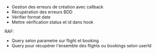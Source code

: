 - Gestion des erreurs de création avec callback
- Récupération des erreurs BDD
- Vérifier format date
- Mettre vérification status et id dans hook

RAF:
- Query selon parametre sur flight et booking
- Query pour récupérer l'ensemble des flights ou bookings selon userId
